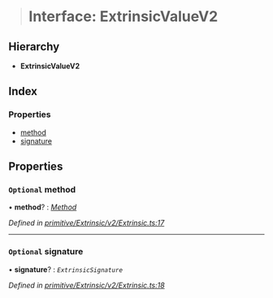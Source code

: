 > # Interface: ExtrinsicValueV2

## Hierarchy

* **ExtrinsicValueV2**

## Index

### Properties

* [method](_primitive_extrinsic_v2_extrinsic_.extrinsicvaluev2.md#optional-method)
* [signature](_primitive_extrinsic_v2_extrinsic_.extrinsicvaluev2.md#optional-signature)

## Properties

### `Optional` method

• **method**? : *[Method](../classes/_primitive_method_.method.md)*

*Defined in [primitive/Extrinsic/v2/Extrinsic.ts:17](https://github.com/polkadot-js/api/blob/f9a3f3e/packages/types/src/primitive/Extrinsic/v2/Extrinsic.ts#L17)*

___

### `Optional` signature

• **signature**? : *`ExtrinsicSignature`*

*Defined in [primitive/Extrinsic/v2/Extrinsic.ts:18](https://github.com/polkadot-js/api/blob/f9a3f3e/packages/types/src/primitive/Extrinsic/v2/Extrinsic.ts#L18)*